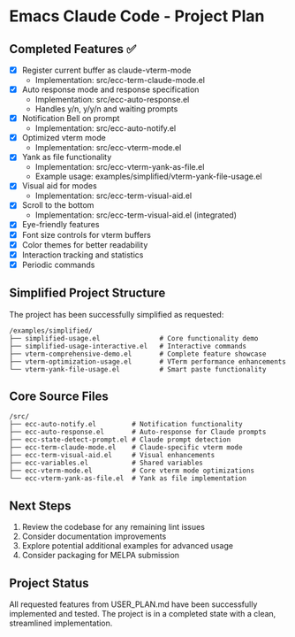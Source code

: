 <!-- ---
!-- Timestamp: 2025-05-20 09:35:12
!-- Author: Claude
!-- File: /home/ywatanabe/.emacs.d/lisp/emacs-claude-code/project_management/CLAUDE_PLAN.md
!-- --- -->

# Emacs Claude Code - Project Plan

## Completed Features ✅
- [x] Register current buffer as claude-vterm-mode
  - Implementation: src/ecc-term-claude-mode.el
- [x] Auto response mode and response specification
  - Implementation: src/ecc-auto-response.el
  - Handles y/n, y/y/n and waiting prompts
- [x] Notification Bell on prompt
  - Implementation: src/ecc-auto-notify.el
- [x] Optimized vterm mode
  - Implementation: src/ecc-vterm-mode.el
- [x] Yank as file functionality
  - Implementation: src/ecc-vterm-yank-as-file.el
  - Example usage: examples/simplified/vterm-yank-file-usage.el
- [x] Visual aid for modes
  - Implementation: src/ecc-term-visual-aid.el
- [x] Scroll to the bottom
  - Implementation: src/ecc-term-visual-aid.el (integrated)
- [x] Eye-friendly features
- [x] Font size controls for vterm buffers
- [x] Color themes for better readability
- [x] Interaction tracking and statistics
- [x] Periodic commands

## Simplified Project Structure
The project has been successfully simplified as requested:

```
/examples/simplified/
├── simplified-usage.el               # Core functionality demo
├── simplified-usage-interactive.el   # Interactive commands
├── vterm-comprehensive-demo.el       # Complete feature showcase
├── vterm-optimization-usage.el       # VTerm performance enhancements
└── vterm-yank-file-usage.el          # Smart paste functionality
```

## Core Source Files
```
/src/
├── ecc-auto-notify.el         # Notification functionality
├── ecc-auto-response.el       # Auto-response for Claude prompts
├── ecc-state-detect-prompt.el # Claude prompt detection
├── ecc-term-claude-mode.el    # Claude-specific vterm mode
├── ecc-term-visual-aid.el     # Visual enhancements
├── ecc-variables.el           # Shared variables
├── ecc-vterm-mode.el          # Core vterm mode optimizations
└── ecc-vterm-yank-as-file.el  # Yank as file implementation
```

## Next Steps
1. Review the codebase for any remaining lint issues
2. Consider documentation improvements
3. Explore potential additional examples for advanced usage
4. Consider packaging for MELPA submission

## Project Status
All requested features from USER_PLAN.md have been successfully implemented and tested. The project is in a completed state with a clean, streamlined implementation.

<!-- EOF -->